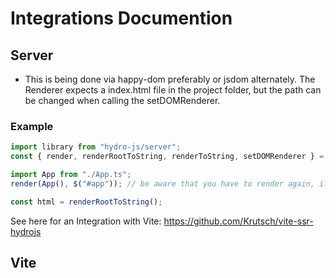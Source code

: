 # Integrations Documention


## Server
- This is being done via happy-dom preferably or jsdom alternately. The Renderer expects a index.html file in the project folder, but the path can be changed when calling the setDOMRenderer.

### Example
```js
import library from "hydro-js/server";
const { render, renderRootToString, renderToString, setDOMRenderer } = await library;

import App from "./App.ts";
render(App(), $("#app")); // be aware that you have to render again, if you change the DOMRenderer

const html = renderRootToString();
```
See here for an Integration with Vite: https://github.com/Krutsch/vite-ssr-hydrojs

## Vite
